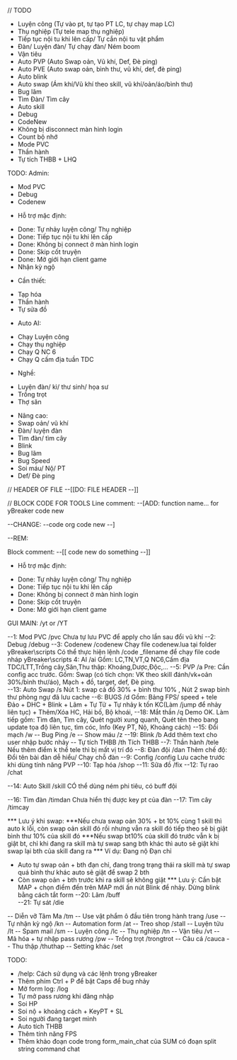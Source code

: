 // TODO

- Luyện công (Tự vào pt, tự tạo PT LC, tự chạy map LC)
- Thụ nghiệp (Tự tele map thụ nghiệp)
- Tiếp tục nội tu khi lên cấp/ Tự cắn nội tu vật phẩm
- Đàn/ Luyện đàn/ Tự chạy đàn/ Ném boom
- Vận tiêu
- Auto PVP (Auto Swap oản, Vũ khí, Def, Đè ping)
- Auto PVE (Auto swap oản, bình thư, vũ khí, def, đè ping)
- Auto blink
- Auto swap (Ám khí/Vũ khí theo skill, vũ khí/oản/áo/bình thư)
- Bug lãm
- Tìm Đàn/ Tìm cây
- Auto skill
- Debug
- CodeNew
- Không bị disconnect màn hình login
- Count bộ nhớ
- Mode PVC
- Thần hành
- Tự tích THBB + LHQ


TODO:
Admin:
* Mod PVC
* Debug
* Codenew

- Hỗ trợ mặc định:
+ Done: Tự nhảy luyện công/ Thụ nghiệp
+ Done: Tiếp tục nội tu khi lên cấp
+ Done: Không bị connect ở màn hình login
+ Done: Skip cốt truyện
+ Done: Mở giới hạn client game
+ Nhận kỳ ngộ

- Cần thiết:
+ Tạp hóa
+ Thần hành
+ Tự sửa đồ

- Auto AI:
+ Chạy Luyện công
+ Chạy thụ nghiệp
+ Chạy Q NC 6
+ Chạy Q cấm địa tuần TDC

- Nghề:
+ Luyện đàn/ kì/ thư sinh/ họa sư
+ Trồng trọt
+ Thợ săn

- Nâng cao:
- Swap oản/ vũ khí
- Đàn/ luyện đàn
- Tìm đàn/ tìm cây
- Blink
- Bug lãm
- Bug Speed
- Soi máu/ Nộ/ PT
- Def/ Đè ping



// HEADER OF FILE
--[[DO: FILE HEADER --]]

// BLOCK CODE FOR TOOLS
Line comment:
--[ADD: function name... for yBreaker
	code new

--CHANGE: 
--code org
  code new
--]

--REM:

Block comment:
--[[ code 
	new 
	do
	something
--]]


- Hỗ trợ mặc định:
+ Done: Tự nhảy luyện công/ Thụ nghiệp
+ Done: Tiếp tục nội tu khi lên cấp
+ Done: Không bị connect ở màn hình login
+ Done: Skip cốt truyện
+ Done: Mở giới hạn client game

GUI MAIN: /yt or /YT

--1: Mod PVC   	 /pvc		Chưa tự lưu PVC để apply cho lần sau đổi vũ khí
--2: Debug    	 /debug
--3: Codenew	 /codenew	Chạy file codenew.lua tại folder yBreaker\scripts
Có thể thực hiện lệnh /code _filename để chạy file code nháp yBreaker\scripts
4: AI			 /ai 		Gồm: LC,TN,VT,Q NC6,Cấm địa TDC/LTT,Trồng cây,Săn,Thu thập: Khoáng,Dược,Độc,...
--5: PVP		 /a 		Pre: Cần config acc trước. Gồm: Swap (có tích chọn: VK theo skill đánh/vk+oản 30%/bình thư/áo), Mạch + đồ, target, def, Đè ping.					
--13: Auto Swap	 /s  	Nút 1: swap cả đồ 30% + bình thư 10% , Nút 2 swap bình thư phòng ngự đã lưu cache
--6: BUGS		 /d  	Gồm: Bảng FPS/ speed + tele Đảo + DHC + Blink + Lãm + Tự Tử + Tự nhảy k tốn KC(Làm /jump để nhảy liên tục) + Thêm/Xóa HC, Hải bố, Bộ khoái, 
--18: Mắt thần	 /q		Demo OK. Làm tiếp gồm: Tìm đàn, Tìm cây, Quét người xung quanh, Quét tên theo bang update tọa độ liên tục, tìm cóc, Info (Key PT, Nộ, Khoảng cách) 
--15: Đổi mạch	 /w
-- Bug Ping  	 /e
-- Show máu  	 /z
--19: Blink	 	 /b     Add thêm text cho user nhập bước nhảy
-- Tự tích THBB  /th 	Tích THBB
--7: Thần hành	 /tele  	Nếu thêm điểm k thể tele thì bị mất vị trí đó
--8: Đàn đội	 /dan		Thêm chế độ: Đổi tên bài đàn dễ hiểu/ Chạy chỗ đàn
--9: Config	 	 /config    Lưu cache trước khi dùng tính năng PVP
--10: Tạp hóa	 /shop
--11: Sữa đồ	 /fix
--12: Tự rao	 /chat
		
--14: Auto Skill /skill		CÓ thể dùng ném phi tiêu, có buff đội
	
--16: Tìm đàn	 /timdan 	Chưa hiển thị được key pt của đàn
--17: Tìm cây	 /timcay 	

*** Lưu ý khi swap:
***Nếu chưa swap oản 30% + bt 10% cùng 1 skill thì auto k lỗi, còn swap oản skill đó rồi nhưng vẫn ra skill đó tiếp theo sẽ bị giật bình thư 10% của skill đó
***Nếu swap bt10% của skill đó trước vẫn k bị giật bt, chỉ khi đang ra skill mà tự swap sang bth khác thì auto sẽ giật khi swap lại bth của skill đang ra
*** Ví dụ: Đang nộ Đạn chỉ
* Auto tự swap oản + bth đạn chỉ, đang trong trạng thái ra skill mà tự swap quá bình thư khác auto sẽ giật để swap 2 bth
* Còn swap oản + bth trước khi ra skill sẽ không giật
*** Lưu ý: 
Cần bật MAP + chọn điểm đến trên MAP mới ấn nút Blink để nhảy.
Dừng blink bằng cách tắt form
--20: Lãm	 /buff 		
--21: Tự sát /die


-- Diễn vỡ Tâm Ma		/tm
-- Use vật phẩm ô đầu tiên trong hành trang /use
-- Tự nhận kỳ ngộ 		/kn
-- Automation form		/at
-- Treo shop			/stall
-- Luyện tửu			/lt
-- Spam mail			/sm
-- Luyện công			/lc
-- Thụ nghiệp			/tn
-- Vận tiêu				/vt
-- Mã hóa + tự nhập pass rương	/pw 
-- Trồng trọt			/trongtrot
-- Câu cá				/cauca
-- Thu thập				/thuthap
-- Setting khác			/set 

TODO:

- /help: Cách sử dụng và các lệnh trong yBreaker
- Thêm phím Ctrl + P để bật
	Caps để bug nhảy
- Mở form log: /log
- Tự mở pass rương khi đăng nhập
- Soi HP
- Soi nộ + khoảng cách + KeyPT + SL 
- Soi người đang target mình
- Auto tích THBB
- Thêm tính năng FPS
- Thêm khảo đoạn code trong form_main_chat của SUM có đoạn split string command chat


